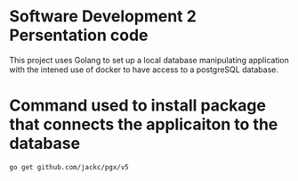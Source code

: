 # Software Development 2 Persentation code
This project uses Golang to set up a local database manipulating application with the intened
use of docker to have access to a postgreSQL database.

# Command used to install package that connects the applicaiton to the database
```bash
go get github.com/jackc/pgx/v5
```

